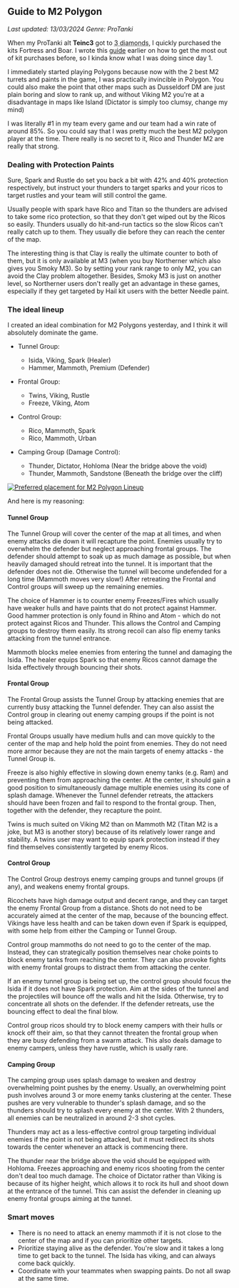 ## Guide to M2 Polygon
*Last updated: 13/03/2024*
*Genre: ProTanki*

When my ProTanki alt **Teinc3** got to <abbr title="First Lieutenant">3 diamonds</abbr>,
I quickly purchased the kits Fortress and Boar.
I wrote this [guide](https://wiki.playprotanki.com/en/An_Analysis_on_Kit_Progression) earlier
on how to get the most out of kit purchases before, so I kinda know what I was doing since day 1.

I immediately started playing Polygons because now with the 2 best M2 turrets and paints in the game, 
I was practically invincible in Polygon.
You could also make the point that other maps such as Dusseldorf DM are just plain boring and slow to rank up,
and without Viking M2 you're at a disadvantage in maps like Island (Dictator is simply too clumsy, change my mind)

I was literally #1 in my team every game and our team had a win rate of around 85%.
So you could say that I was pretty much the best M2 polygon player at the time.
There really is no secret to it, Rico and Thunder M2 are really that strong.

### Dealing with Protection Paints
Sure, Spark and Rustle do set you back a bit with 42% and 40% protection respectively,
but instruct your thunders to target sparks and your ricos to target rustles and your team will still control the game.

Usually people with spark have Rico and Titan so the thunders are advised to take some rico protection,
so that they don't get wiped out by the Ricos so easily.
Thunders usually do hit-and-run tactics so the slow Ricos can't really catch up to them.
They usually die before they can reach the center of the map.

The interesting thing is that Clay is really the ultimate counter to both of them,
but it is only available at M3 (when you buy Northerner which also gives you Smoky M3).
So by setting your rank range to only M2, you can avoid the Clay problem altogether.
Besides, Smoky M3 is just on another level, 
so Northerner users don't really get an advantage in these games,
especially if they get targeted by Hail kit users with the better Needle paint.

### The ideal lineup
I created an ideal combination for M2 Polygons yesterday, and I think it will absolutely dominate the game.

- Tunnel Group:
  - Isida, Viking, Spark (Healer)
  - Hammer, Mammoth, Premium (Defender)

- Frontal Group:
  - Twins, Viking, Rustle
  - Freeze, Viking, Atom

- Control Group:
  - Rico, Mammoth, Spark
  - Rico, Mammoth, Urban

- Camping Group (Damage Control):
  - Thunder, Dictator, Hohloma (Near the bridge above the void)
  - Thunder, Mammoth, Sandstone (Beneath the bridge over the cliff)

<abbr title="Demonstration made with ProTLVK">
  <a href="https://wiki.pro-tanki.com/en/ProTLVK">
    <img src="/assets/m2poly_placement.png" alt="Preferred placement for M2 Polygon Lineup" id="aResponsiveImage">
  </a>
</abbr>


And here is my reasoning:

#### Tunnel Group
The Tunnel Group will cover the center of the map at all times, and when enemy attacks die down it will recapture the point.
Enemies usually try to overwhelm the defender but neglect approaching frontal groups.
The defender should attempt to soak up as much damage as possible, but when heavily damaged should retreat into the tunnel.
It is important that the defender does not die. Otherwise the tunnel will become undefended for a long time (Mammoth moves very slow!)
After retreating the Frontal and Control groups will sweep up the remaining enemies.

The choice of Hammer is to counter enemy Freezes/Fires which usually have weaker hulls and have paints that do not protect against Hammer.
Good hammer protection is only found in Rhino and Atom - which do not protect against Ricos and Thunder.
This allows the Control and Camping groups to destroy them easily.
Its strong recoil can also flip enemy tanks attacking from the tunnel entrance.

Mammoth blocks melee enemies from entering the tunnel and damaging the Isida.
The healer equips Spark so that enemy Ricos cannot damage the Isida effectively through bouncing their shots.

#### Frontal Group
The Frontal Group assists the Tunnel Group by attacking enemies that are currently busy attacking the Tunnel defender.
They can also assist the Control group in clearing out enemy camping groups if the point is not being attacked.

Frontal Groups usually have medium hulls and can move quickly to the center of the map and help hold the point from enemies.
They do not need more armor because they are not the main targets of enemy attacks - the Tunnel Group is.

Freeze is also highly effective in slowing down enemy tanks (e.g. Ram) and preventing them from approaching the center.
At the center, it should gain a good position to simultaneously damage multiple enemies using its cone of splash damage.
Whenever the Tunnel defender retreats, the attackers should have been frozen and fail to respond to the frontal group.
Then, together with the defender, they recapture the point.

Twins is much suited on Viking M2 than on Mammoth M2 (Titan M2 is a joke, but M3 is another story)
because of its relatively lower range and stability.
A twins user may want to equip spark protection instead if they find themselves consistently targeted by enemy Ricos.

#### Control Group
The Control Group destroys enemy camping groups and tunnel groups (if any), and weakens enemy frontal groups.

Ricochets have high damage output and decent range, and they can target the enemy Frontal Group from a distance.
Shots do not need to be accurately aimed at the center of the map, because of the bouncing effect.
Vikings have less health and can be taken down even if Spark is equipped,
with some help from either the Camping or Tunnel Group.

Control group mammoths do not need to go to the center of the map.
Instead, they can strategically position themselves near choke points to block enemy tanks from reaching the center.
They can also provoke fights with enemy frontal groups to distract them from attacking the center.

If an enemy tunnel group is being set up, the control group should focus the Isida if it does not have Spark protection.
Aim at the sides of the tunnel and the projectiles will bounce off the walls and hit the Isida.
Otherwise, try to concentrate all shots on the defender.
If the defender retreats, use the bouncing effect to deal the final blow.

Control group ricos should try to block enemy campers with their hulls or knock off their aim,
so that they cannot threaten the frontal group when they are busy defending from a swarm attack.
This also deals damage to enemy campers, unless they have rustle, which is usally rare.

#### Camping Group
The camping group uses splash damage to weaken and destroy overwhelming point pushes by the enemy.
Usually, an overwhelming point push involves around 3 or more enemy tanks clustering at the center.
These pushes are very vulnerable to thunder's splash damage,
and so the thunders should try to splash every enemy at the center.
With 2 thunders, all enemies can be neutralized in around 2-3 shot cycles.

Thunders may act as a less-effective control group targeting individual enemies if the point is not being attacked,
but it must redirect its shots towards the center whenever an attack is commencing there.

The thunder near the bridge above the void should be equipped with Hohloma.
Freezes approaching and enemy ricos shooting from the center don't deal too much damage.
The choice of Dictator rather than Viking is because of its higher height,
which allows it to rock its hull and shoot down at the entrance of the tunnel.
This can assist the defender in cleaning up enemy frontal groups aiming at the tunnel.

### Smart moves
- There is no need to attack an enemy mammoth if it is not close to the center of the map and if you can prioritize other targets.
- Prioritize staying alive as the defender. You're slow and it takes a long time to get back to the tunnel. The Isida has viking, and can always come back quickly.
- Coordinate with your teammates when swapping paints. Do not all swap at the same time.
